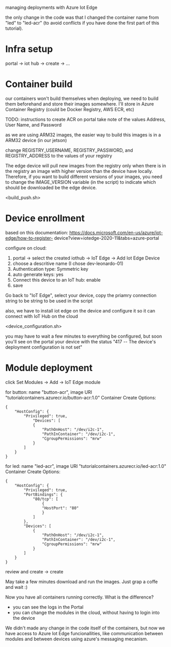 managing deployments with Azure Iot Edge

the only change in the code was that I changed the container name from "led" to "led-acr" (to avoid conflicts if you have done the first part of this tutorial).

# Infra setup
portal -> iot hub -> create -> ...

# Container build
our containers won't build themselves when deploying, we need to build them beforehand and store their images somewhere. I'll store in Azure Container Registry (could be Docker Registry, AWS ECR, etc)

TODO: instructions to create ACR on portal
take note of the values Address, User Name, and Password

as we are using ARM32 images, the easier way to build this images is in a ARM32 device (in our jetson)

change REGISTRY_USERNAME, REGISTRY_PASSWORD, and REGISTRY_ADDRESS to the values of your registry

The edge device will pull new images from the registry only when there is in the registry an image with higher version than the device have locally. Therefore, if you want to build different versions of your images, you need to change the IMAGE_VERSION variable (in the script) to indicate which should be downloaded be the edge device.

<build_push.sh>



# Device enrollment
based on this documentation: https://docs.microsoft.com/en-us/azure/iot-edge/how-to-register-
device?view=iotedge-2020-11&tabs=azure-portal


configure on cloud:
1. portal -> select the created iothub -> IoT Edge -> Add Iot Edge Device
2. choose a descritive name (I chose dev-leonardo-01)
3. Authentication type: Symmetric key
4. auto generate keys: yes
5. Connect this device to an IoT hub: enable
6. save




Go back to "IoT Edge", select your device, copy the priamry connection string to be string to be used in the script

also, we have to install iot edge on the device and configure it so it can connect with IoT Hub on the cloud

<device_configuration.sh>



you may have to wait a few minutes to everything be configured, but soon you'll see on the portal your device with the status "417 -- The device's deployment configuration is not set"

# Module deployment

click Set Modules -> Add ->     IoT Edge module


for button:
name "button-acr", image URI "tutorialcontainers.azurecr.io/button-acr:1.0"
Container Create Options:
```
{
    "HostConfig": {
        "Privileged": true,
            "Devices": [
            {
                "PathOnHost": "/dev/i2c-1",
                "PathInContainer": "/dev/i2c-1",
                "CgroupPermissions": "mrw"
            }
        ]
    }
}
```

for led:
name "led-acr", image URI "tutorialcontainers.azurecr.io/led-acr:1.0"
Container Create Options:
```
{
    "HostConfig": {
        "Privileged": true,
        "PortBindings": {
            "80/tcp": [
                {
                "HostPort": "80"
                }
            ]
        },
        "Devices": [
            {
                "PathOnHost": "/dev/i2c-1",
                "PathInContainer": "/dev/i2c-1",
                "CgroupPermissions": "mrw"
            }
        ]
    }
}
```
review and create -> create


May take a few minutes download and run the images. Just grap a coffe and wait :) 



Now you have all containers running correctly.
What is the difference?
* you can see the logs in the Portal
* you can change the modules in the cloud, without having to login into the device

We didn't made any change in the code itself of the containers, but now we have access to Azure Iot Edge funcionallities, like communication between modules and between devices using azure's messaging mecanism.
